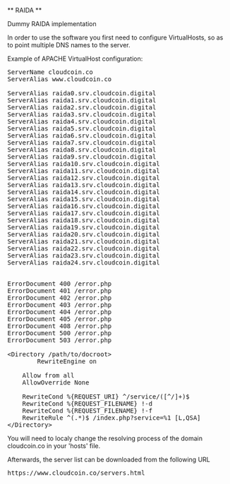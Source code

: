 ** RAIDA **

Dummy RAIDA implementation


In order to use the software you first need to configure VirtualHosts, so as to point multiple DNS names to the server.

Example of APACHE VirtualHost configuration:

<pre>
ServerName cloudcoin.co
ServerAlias www.cloudcoin.co

ServerAlias raida0.srv.cloudcoin.digital
ServerAlias raida1.srv.cloudcoin.digital
ServerAlias raida2.srv.cloudcoin.digital
ServerAlias raida3.srv.cloudcoin.digital
ServerAlias raida4.srv.cloudcoin.digital
ServerAlias raida5.srv.cloudcoin.digital
ServerAlias raida6.srv.cloudcoin.digital
ServerAlias raida7.srv.cloudcoin.digital
ServerAlias raida8.srv.cloudcoin.digital
ServerAlias raida9.srv.cloudcoin.digital
ServerAlias raida10.srv.cloudcoin.digital
ServerAlias raida11.srv.cloudcoin.digital
ServerAlias raida12.srv.cloudcoin.digital
ServerAlias raida13.srv.cloudcoin.digital
ServerAlias raida14.srv.cloudcoin.digital
ServerAlias raida15.srv.cloudcoin.digital
ServerAlias raida16.srv.cloudcoin.digital
ServerAlias raida17.srv.cloudcoin.digital
ServerAlias raida18.srv.cloudcoin.digital
ServerAlias raida19.srv.cloudcoin.digital
ServerAlias raida20.srv.cloudcoin.digital
ServerAlias raida21.srv.cloudcoin.digital
ServerAlias raida22.srv.cloudcoin.digital
ServerAlias raida23.srv.cloudcoin.digital
ServerAlias raida24.srv.cloudcoin.digital


ErrorDocument 400 /error.php
ErrorDocument 401 /error.php
ErrorDocument 402 /error.php
ErrorDocument 403 /error.php
ErrorDocument 404 /error.php
ErrorDocument 405 /error.php
ErrorDocument 408 /error.php
ErrorDocument 500 /error.php
ErrorDocument 503 /error.php

&lt;Directory /path/to/docroot&gt;
        RewriteEngine on

	Allow from all
	AllowOverride None

	RewriteCond %{REQUEST_URI} ^/service/([^/]+)$
	RewriteCond %{REQUEST_FILENAME} !-d
	RewriteCond %{REQUEST_FILENAME} !-f
	RewriteRule ^(.*)$ /index.php?service=%1 [L,QSA]
&lt;/Directory&gt;
</pre>

You will need to localy change the resolving process of the domain cloudcoin.co in your 'hosts' file.

Afterwards, the server list can be downloaded from the following URL

<pre>
https://www.cloudcoin.co/servers.html
</pre>


